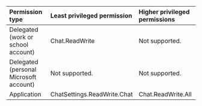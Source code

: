 |Permission type|Least privileged permission|Higher privileged permissions|
|:---|:---|:---|
|Delegated (work or school account)|Chat.ReadWrite|Not supported.|
|Delegated (personal Microsoft account)|Not supported.|Not supported.|
|Application|ChatSettings.ReadWrite.Chat|Chat.ReadWrite.All|

